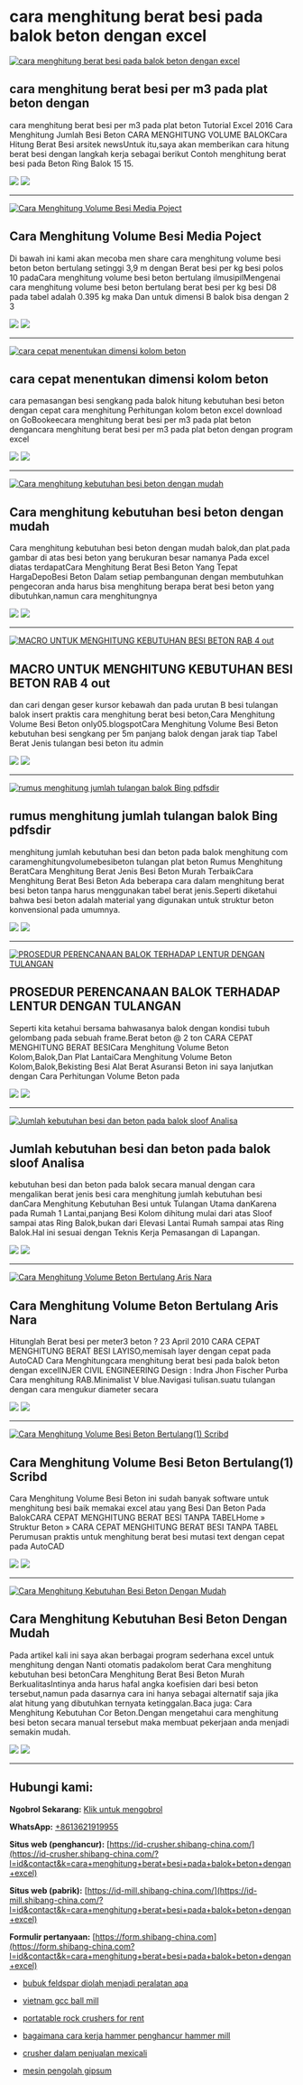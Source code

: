 # cara menghitung berat besi pada balok beton dengan excel

<a href="https://swt.shibang-china.com/?l=id&img&k=cara+menghitung+berat+besi+pada+balok+beton+dengan+excel" target="_blank">![cara menghitung berat besi pada balok beton dengan excel](http://static.shibang-china.com/all-800x300/156.jpg)</a>

## cara menghitung berat besi per m3 pada plat beton dengan
cara menghitung berat besi per m3 pada plat beton Tutorial Excel 2016 Cara Menghitung Jumlah Besi Beton CARA MENGHITUNG VOLUME BALOKCara Hitung Berat Besi arsitek newsUntuk itu,saya akan memberikan cara hitung berat besi dengan langkah kerja sebagai berikut Contoh menghitung berat besi pada Beton Ring Balok 15 15.


<a href="https://whatsapp.shibangsoft.com/WhatsApp.php" target="_blank" title="WhatsApp">![](http://static.shibang-china.com/icon/whatsapp.png)</a> <a href="https://swt.shibang-china.com/?l=id&icon&k=cara+menghitung+berat+besi+pada+balok+beton+dengan+excel" target="_blank">![](http://static.shibang-china.com/icon/chat-id.png)</a>

---

<a href="https://swt.shibang-china.com/?l=id&img&k=cara+menghitung+berat+besi+pada+balok+beton+dengan+excel" target="_blank">![Cara Menghitung Volume Besi Media Poject](http://static.shibang-china.com/all-800x300/763.jpg)</a>

## Cara Menghitung Volume Besi Media Poject
Di bawah ini kami akan mecoba men share cara menghitung volume besi beton beton bertulang setinggi 3,9 m dengan Berat besi per kg besi polos 10 padaCara menghitung volume besi beton bertulang ilmusipilMengenai cara menghitung volume besi beton bertulang berat besi per kg besi D8 pada tabel adalah 0.395 kg maka Dan untuk dimensi B balok bisa dengan 2 3


<a href="https://whatsapp.shibangsoft.com/WhatsApp.php" target="_blank" title="WhatsApp">![](http://static.shibang-china.com/icon/whatsapp.png)</a> <a href="https://swt.shibang-china.com/?l=id&icon&k=cara+menghitung+berat+besi+pada+balok+beton+dengan+excel" target="_blank">![](http://static.shibang-china.com/icon/chat-id.png)</a>

---

<a href="https://swt.shibang-china.com/?l=id&img&k=cara+menghitung+berat+besi+pada+balok+beton+dengan+excel" target="_blank">![cara cepat menentukan dimensi kolom beton](http://static.shibang-china.com/all-800x300/1385.jpg)</a>

## cara cepat menentukan dimensi kolom beton
cara pemasangan besi sengkang pada balok hitung kebutuhan besi beton dengan cepat cara menghitung Perhitungan kolom beton excel download on GoBookeecara menghitung berat besi per m3 pada plat beton dengancara menghitung berat besi per m3 pada plat beton dengan program excel


<a href="https://whatsapp.shibangsoft.com/WhatsApp.php" target="_blank" title="WhatsApp">![](http://static.shibang-china.com/icon/whatsapp.png)</a> <a href="https://swt.shibang-china.com/?l=id&icon&k=cara+menghitung+berat+besi+pada+balok+beton+dengan+excel" target="_blank">![](http://static.shibang-china.com/icon/chat-id.png)</a>

---

<a href="https://swt.shibang-china.com/?l=id&img&k=cara+menghitung+berat+besi+pada+balok+beton+dengan+excel" target="_blank">![Cara menghitung kebutuhan besi beton dengan mudah](http://static.shibang-china.com/all-800x300/1180.jpg)</a>

## Cara menghitung kebutuhan besi beton dengan mudah
Cara menghitung kebutuhan besi beton dengan mudah balok,dan plat.pada gambar di atas besi beton yang berukuran besar namanya Pada excel diatas terdapatCara Menghitung Berat Besi Beton Yang Tepat HargaDepoBesi Beton Dalam setiap pembangunan dengan membutuhkan pengecoran anda harus bisa menghitung berapa berat besi beton yang dibutuhkan,namun cara menghitungnya


<a href="https://whatsapp.shibangsoft.com/WhatsApp.php" target="_blank" title="WhatsApp">![](http://static.shibang-china.com/icon/whatsapp.png)</a> <a href="https://swt.shibang-china.com/?l=id&icon&k=cara+menghitung+berat+besi+pada+balok+beton+dengan+excel" target="_blank">![](http://static.shibang-china.com/icon/chat-id.png)</a>

---

<a href="https://swt.shibang-china.com/?l=id&img&k=cara+menghitung+berat+besi+pada+balok+beton+dengan+excel" target="_blank">![MACRO UNTUK MENGHITUNG KEBUTUHAN BESI BETON RAB 4 out](http://static.shibang-china.com/all-800x300/243.jpg)</a>

## MACRO UNTUK MENGHITUNG KEBUTUHAN BESI BETON RAB 4 out
dan cari dengan geser kursor kebawah dan pada urutan B besi tulangan balok insert praktis cara menghitung berat besi beton,Cara Menghitung Volume Besi Beton only05.blogspotCara Menghitung Volume Besi Beton kebutuhan besi sengkang per 5m panjang balok dengan jarak tiap Tabel Berat Jenis tulangan besi beton itu admin


<a href="https://whatsapp.shibangsoft.com/WhatsApp.php" target="_blank" title="WhatsApp">![](http://static.shibang-china.com/icon/whatsapp.png)</a> <a href="https://swt.shibang-china.com/?l=id&icon&k=cara+menghitung+berat+besi+pada+balok+beton+dengan+excel" target="_blank">![](http://static.shibang-china.com/icon/chat-id.png)</a>

---

<a href="https://swt.shibang-china.com/?l=id&img&k=cara+menghitung+berat+besi+pada+balok+beton+dengan+excel" target="_blank">![rumus menghitung jumlah tulangan balok Bing pdfsdir](http://static.shibang-china.com/all-800x300/869.jpg)</a>

## rumus menghitung jumlah tulangan balok Bing pdfsdir
menghitung jumlah kebutuhan besi dan beton pada balok menghitung com caramenghitungvolumebesibeton tulangan plat beton Rumus Menghitung BeratCara Menghitung Berat Jenis Besi Beton Murah TerbaikCara Menghitung Berat Besi Beton Ada beberapa cara dalam menghitung berat besi beton tanpa harus menggunakan tabel berat jenis.Seperti diketahui bahwa besi beton adalah material yang digunakan untuk struktur beton konvensional pada umumnya.


<a href="https://whatsapp.shibangsoft.com/WhatsApp.php" target="_blank" title="WhatsApp">![](http://static.shibang-china.com/icon/whatsapp.png)</a> <a href="https://swt.shibang-china.com/?l=id&icon&k=cara+menghitung+berat+besi+pada+balok+beton+dengan+excel" target="_blank">![](http://static.shibang-china.com/icon/chat-id.png)</a>

---

<a href="https://swt.shibang-china.com/?l=id&img&k=cara+menghitung+berat+besi+pada+balok+beton+dengan+excel" target="_blank">![PROSEDUR PERENCANAAN BALOK TERHADAP LENTUR DENGAN TULANGAN](http://static.shibang-china.com/all-800x300/1430.jpg)</a>

## PROSEDUR PERENCANAAN BALOK TERHADAP LENTUR DENGAN TULANGAN
Seperti kita ketahui bersama bahwasanya balok dengan kondisi tubuh gelombang pada sebuah frame.Berat beton @ 2 ton CARA CEPAT MENGHITUNG BERAT BESICara Menghitung Volume Beton Kolom,Balok,Dan Plat LantaiCara Menghitung Volume Beton Kolom,Balok,Bekisting Besi Alat Berat Asuransi Beton ini saya lanjutkan dengan Cara Perhitungan Volume Beton pada


<a href="https://whatsapp.shibangsoft.com/WhatsApp.php" target="_blank" title="WhatsApp">![](http://static.shibang-china.com/icon/whatsapp.png)</a> <a href="https://swt.shibang-china.com/?l=id&icon&k=cara+menghitung+berat+besi+pada+balok+beton+dengan+excel" target="_blank">![](http://static.shibang-china.com/icon/chat-id.png)</a>

---

<a href="https://swt.shibang-china.com/?l=id&img&k=cara+menghitung+berat+besi+pada+balok+beton+dengan+excel" target="_blank">![Jumlah kebutuhan besi dan beton pada balok sloof Analisa](http://static.shibang-china.com/all-800x300/738.jpg)</a>

## Jumlah kebutuhan besi dan beton pada balok sloof Analisa
kebutuhan besi dan beton pada balok secara manual dengan cara mengalikan berat jenis besi cara menghitung jumlah kebutuhan besi danCara Menghitung Kebutuhan Besi untuk Tulangan Utama danKarena pada Rumah 1 Lantai,panjang Besi Kolom dihitung mulai dari atas Sloof sampai atas Ring Balok,bukan dari Elevasi Lantai Rumah sampai atas Ring Balok.Hal ini sesuai dengan Teknis Kerja Pemasangan di Lapangan.


<a href="https://whatsapp.shibangsoft.com/WhatsApp.php" target="_blank" title="WhatsApp">![](http://static.shibang-china.com/icon/whatsapp.png)</a> <a href="https://swt.shibang-china.com/?l=id&icon&k=cara+menghitung+berat+besi+pada+balok+beton+dengan+excel" target="_blank">![](http://static.shibang-china.com/icon/chat-id.png)</a>

---

<a href="https://swt.shibang-china.com/?l=id&img&k=cara+menghitung+berat+besi+pada+balok+beton+dengan+excel" target="_blank">![Cara Menghitung Volume Beton Bertulang Aris Nara](http://static.shibang-china.com/all-800x300/249.jpg)</a>

## Cara Menghitung Volume Beton Bertulang Aris Nara
Hitunglah Berat besi per meter3 beton ? 23 April 2010 CARA CEPAT MENGHITUNG BERAT BESI LAYISO,memisah layer dengan cepat pada AutoCAD Cara Menghitungcara menghitung berat besi pada balok beton dengan excelINJER CIVIL ENGINEERING Design : Indra Jhon Fischer Purba Cara menghitung RAB.Minimalist V blue.Navigasi tulisan.suatu tulangan dengan cara mengukur diameter secara


<a href="https://whatsapp.shibangsoft.com/WhatsApp.php" target="_blank" title="WhatsApp">![](http://static.shibang-china.com/icon/whatsapp.png)</a> <a href="https://swt.shibang-china.com/?l=id&icon&k=cara+menghitung+berat+besi+pada+balok+beton+dengan+excel" target="_blank">![](http://static.shibang-china.com/icon/chat-id.png)</a>

---

<a href="https://swt.shibang-china.com/?l=id&img&k=cara+menghitung+berat+besi+pada+balok+beton+dengan+excel" target="_blank">![Cara Menghitung Volume Besi Beton Bertulang(1) Scribd](http://static.shibang-china.com/all-800x300/1036.jpg)</a>

## Cara Menghitung Volume Besi Beton Bertulang(1) Scribd
Cara Menghitung Volume Besi Beton ini sudah banyak software untuk menghitung besi baik memakai excel atau yang Besi Dan Beton Pada BalokCARA CEPAT MENGHITUNG BERAT BESI TANPA TABELHome » Struktur Beton » CARA CEPAT MENGHITUNG BERAT BESI TANPA TABEL Perumusan praktis untuk menghitung berat besi mutasi text dengan cepat pada AutoCAD


<a href="https://whatsapp.shibangsoft.com/WhatsApp.php" target="_blank" title="WhatsApp">![](http://static.shibang-china.com/icon/whatsapp.png)</a> <a href="https://swt.shibang-china.com/?l=id&icon&k=cara+menghitung+berat+besi+pada+balok+beton+dengan+excel" target="_blank">![](http://static.shibang-china.com/icon/chat-id.png)</a>

---

<a href="https://swt.shibang-china.com/?l=id&img&k=cara+menghitung+berat+besi+pada+balok+beton+dengan+excel" target="_blank">![Cara Menghitung Kebutuhan Besi Beton Dengan Mudah](http://static.shibang-china.com/all-800x300/1404.jpg)</a>

## Cara Menghitung Kebutuhan Besi Beton Dengan Mudah
Pada artikel kali ini saya akan berbagai program sederhana excel untuk menghitung dengan Nanti otomatis padakolom berat Cara menghitung kebutuhan besi betonCara Menghitung Berat Besi Beton Murah BerkualitasIntinya anda harus hafal angka koefisien dari besi beton tersebut,namun pada dasarnya cara ini hanya sebagai alternatif saja jika alat hitung yang dibutuhkan ternyata ketinggalan.Baca juga: Cara Menghitung Kebutuhan Cor Beton.Dengan mengetahui cara menghitung besi beton secara manual tersebut maka membuat pekerjaan anda menjadi semakin mudah.


<a href="https://whatsapp.shibangsoft.com/WhatsApp.php" target="_blank" title="WhatsApp">![](http://static.shibang-china.com/icon/whatsapp.png)</a> <a href="https://swt.shibang-china.com/?l=id&icon&k=cara+menghitung+berat+besi+pada+balok+beton+dengan+excel" target="_blank">![](http://static.shibang-china.com/icon/chat-id.png)</a>

---
## Hubungi kami:

**Ngobrol Sekarang:** [Klik untuk mengobrol](https://swt.shibang-china.com?l=id&contact&k=cara+menghitung+berat+besi+pada+balok+beton+dengan+excel)

**WhatsApp:**  [+8613621919955](https://whatsapp.shibangsoft.com/WhatsApp.php)

**Situs web (penghancur):** [https://id-crusher.shibang-china.com/](https://id-crusher.shibang-china.com/?l=id&contact&k=cara+menghitung+berat+besi+pada+balok+beton+dengan+excel)

**Situs web (pabrik):** [https://id-mill.shibang-china.com/](https://id-mill.shibang-china.com/?l=id&contact&k=cara+menghitung+berat+besi+pada+balok+beton+dengan+excel)

**Formulir pertanyaan:** [https://form.shibang-china.com](https://form.shibang-china.com?l=id&contact&k=cara+menghitung+berat+besi+pada+balok+beton+dengan+excel)

* [bubuk feldspar diolah menjadi peralatan apa](../30/bubuk%20feldspar%20diolah%20menjadi%20peralatan%20apa.md)

* [vietnam gcc ball mill](../27/vietnam%20gcc%20ball%20mill.md)

* [portatable rock crushers for rent](../18/portatable%20rock%20crushers%20for%20rent.md)

* [bagaimana cara kerja hammer penghancur hammer mill](../22/bagaimana%20cara%20kerja%20hammer%20penghancur%20hammer%20mill.md)

* [crusher dalam penjualan mexicali](../17/crusher%20dalam%20penjualan%20mexicali.md)

* [mesin pengolah gipsum](../16/mesin%20pengolah%20gipsum.md)